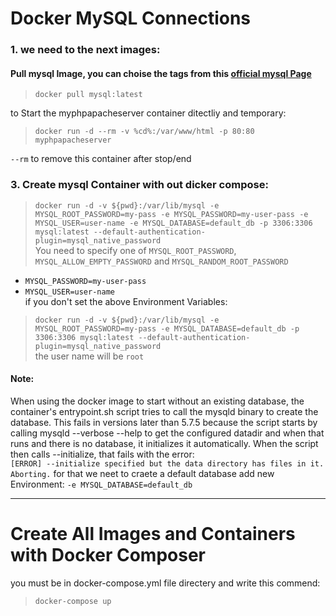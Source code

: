 # Docker MySQL Connections

### 1. we need to the next images:

#### Pull mysql Image, you can choise the tags from this [official mysql Page](https://hub.docker.com/_/mysql)
>  `docker pull mysql:latest`

to Start the myphpapacheserver container ditectliy and temporary:
>  `docker run -d --rm -v %cd%:/var/www/html -p 80:80 myphpapacheserver `

`--rm` to remove this container after stop/end


### 3. Create mysql Container with out dicker compose:
>  `docker run -d -v ${pwd}:/var/lib/mysql -e MYSQL_ROOT_PASSWORD=my-pass -e MYSQL_PASSWORD=my-user-pass -e MYSQL_USER=user-name -e MYSQL_DATABASE=default_db -p 3306:3306 mysql:latest --default-authentication-plugin=mysql_native_password `\
You need to specify one of `MYSQL_ROOT_PASSWORD`, `MYSQL_ALLOW_EMPTY_PASSWORD` and `MYSQL_RANDOM_ROOT_PASSWORD`
*  ``MYSQL_PASSWORD=my-user-pass`` 
*  ``MYSQL_USER=user-name``\
if you don't set the above Environment Variables:
>  `docker run -d -v ${pwd}:/var/lib/mysql -e MYSQL_ROOT_PASSWORD=my-pass -e MYSQL_DATABASE=default_db -p 3306:3306 mysql:latest --default-authentication-plugin=mysql_native_password `\
the user name will be ``root``

#### Note:
When using the docker image to start without an existing database, the container's entrypoint.sh script tries to call the mysqld binary to create the database. This fails in versions later than 5.7.5 because the script starts by calling mysqld --verbose --help to get the configured datadir and when that runs and there is no database, it initializes it automatically.
When the script then calls --initialize, that fails with the error:\
``[ERROR] --initialize specified but the data directory has files in it. Aborting.``
for that we neet to craete a default database
add new Environment: ``-e MYSQL_DATABASE=default_db``

___

# Create All Images and Containers with Docker Composer
you must be in docker-compose.yml file directery and write this commend:
>  `docker-compose up`

